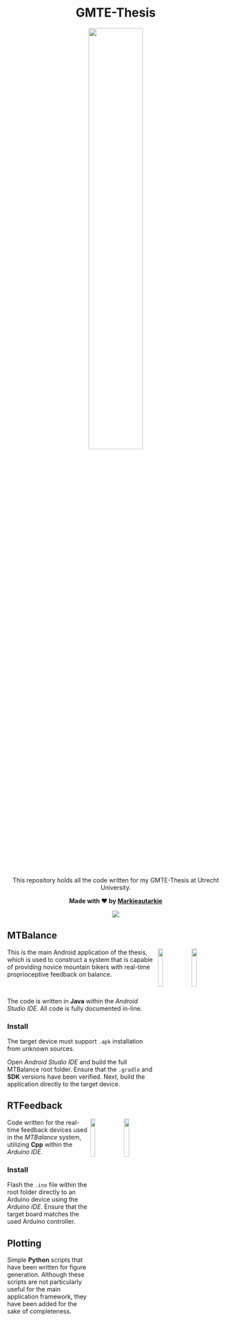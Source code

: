 <div id="header" align="center">
  <h1>GMTE-Thesis</h1>
  <p><img src="https://user-images.githubusercontent.com/11558887/160156970-32f14636-f96d-4ff7-b826-11ea4234336a.png" width="50%"/></p>
  <p>This repository holds all the code written for my GMTE-Thesis at Utrecht University.</p>
  <p><strong>Made with &#10084; by <a href="https://github.com/Markieautarkie">Markieautarkie</a></strong></p>
  <a href="https://github.com/Markieautarkie/GMTE-Thesis/releases"><img src="https://img.shields.io/badge/release-1.0.0-success"/></a>
</div>

## MTBalance
<img src="https://user-images.githubusercontent.com/11558887/160163476-235f19cf-3c3c-4767-ae6d-b6ffcfad73a3.png" align="right" width="15%"/>
<img src="https://user-images.githubusercontent.com/11558887/160162297-2c3881c4-5289-47fa-ac79-a758dc26c0e5.png" align="right" width="15%"/>
This is the main Android application of the thesis, which is used to construct a system that is capable of providing novice mountain bikers with real-time proprioceptive feedback on balance.

&nbsp;

The code is written in **Java** within the *Android Studio IDE*. All code is fully documented in-line.

### Install
The target device must support `.apk` installation from unknown sources.

Open *Android Studio IDE* and build the full MTBalance root folder. Ensure that the `.gradle` and **SDK** versions have been verified. Next, build the application directly to the target device.

## RTFeedback
<img src="https://user-images.githubusercontent.com/11558887/160166068-7f718118-c647-4578-93c9-8e2c6ca07f65.png" align="right" width="15%"/>
<img src="https://user-images.githubusercontent.com/11558887/160166081-de66212a-ef18-4fdd-b2df-6158ebe64804.png" align="right" width="15%"/>

Code written for the real-time feedback devices used in the *MTBalance* system, utilizing **Cpp** within the *Arduino IDE*.

### Install
Flash the `.ino` file within the root folder directly to an Arduino device using the *Arduino IDE*. Ensure that the target board matches the used Arduino controller.

## Plotting
Simple **Python** scripts that have been written for figure generation. Although these scripts are not particularly useful for the main application framework, they have been added for the sake of completeness.
